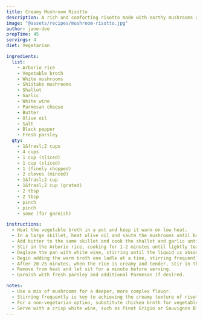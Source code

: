 ```yaml
---
title: Creamy Mushroom Risotto
description: A rich and comforting risotto made with earthy mushrooms and creamy Parmesan.
image: "@assets/recipes/mushroom-risotto.jpg"
author: jane-doe
prepTime: 45
servings: 4
diet: Vegetarian

ingredients:
  list:
    - Arborio rice
    - Vegetable broth
    - White mushrooms
    - Shiitake mushrooms
    - Shallot
    - Garlic
    - White wine
    - Parmesan cheese
    - Butter
    - Olive oil
    - Salt
    - Black pepper
    - Fresh parsley
  qty:
    - 1&frasl;2 cups
    - 4 cups
    - 1 cup (sliced)
    - 1 cup (sliced)
    - 1 (finely chopped)
    - 2 cloves (minced)
    - 1&frasl;2 cup
    - 1&frasl;2 cup (grated)
    - 2 tbsp
    - 2 tbsp
    - pinch
    - pinch
    - some (for garnish)

instructions:
  - Heat the vegetable broth in a pot and keep it warm on low heat.
  - In a large skillet, heat olive oil and sauté the mushrooms until browned; set aside.
  - Add butter to the same skillet and cook the shallot and garlic until fragrant.
  - Stir in the Arborio rice, cooking for 1-2 minutes until lightly toasted.
  - Deglaze the pan with white wine, stirring until the liquid is absorbed.
  - Begin adding the warm broth one ladle at a time, stirring frequently and allowing each addition to be absorbed before adding more.
  - After 20-25 minutes, when the rice is creamy and tender, stir in the sautéed mushrooms, Parmesan, salt, and pepper.
  - Remove from heat and let sit for a minute before serving.
  - Garnish with fresh parsley and additional Parmesan if desired.

notes:
  - Use a mix of mushrooms for a deeper, more complex flavor.
  - Stirring frequently is key to achieving the creamy texture of risotto.
  - For a non-vegetarian option, substitute chicken broth for vegetable broth.
  - Serve with a crisp white wine, such as Pinot Grigio or Sauvignon Blanc.
---
```


